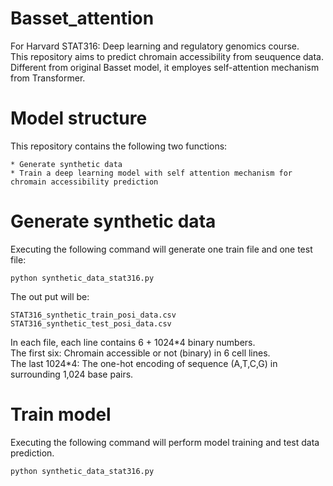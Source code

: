# Basset_attention

For Harvard STAT316: Deep learning and regulatory genomics course.  
This repository aims to predict chromain accessibility from seuquence data. Different from original Basset model, it employes self-attention mechanism from Transformer.

# Model structure


This repository contains the following two functions:
```
* Generate synthetic data
* Train a deep learning model with self attention mechanism for chromain accessibility prediction
```

# Generate synthetic data #
Executing the following command will generate one train file and one test file: 
```
python synthetic_data_stat316.py
```
The out put will be:
```
STAT316_synthetic_train_posi_data.csv  
STAT316_synthetic_test_posi_data.csv  
```
In each file, each line contains 6 + 1024\*4 binary numbers.  
The first six: Chromain accessible or not (binary) in 6 cell lines.  
The last 1024\*4: The one-hot encoding of sequence (A,T,C,G) in surrounding 1,024 base pairs.

# Train model #
Executing the following command will perform model training and test data prediction.
```
python synthetic_data_stat316.py
```
